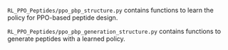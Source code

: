 `RL_PPO_Peptides/ppo_pbp_structure.py` contains functions to learn the policy for PPO-based peptide design.

`RL_PPO_Peptides/ppo_pbp_generation_structure.py` contains functions to generate peptides with a learned policy.
